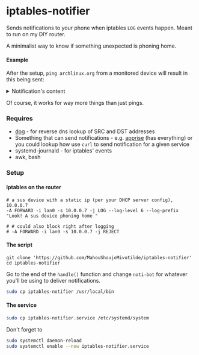 # iptables-notifier

Sends notifications to your phone when iptables `LOG` events happen. Meant to run on my DIY router.

A minimalist way to know if something unexpected is phoning home.

#### Example

After the setup, `ping archlinux.org` from a monitored device will result in this being sent:

<details><summary>Notification's content</summary>
<p>

```
Jul 29 19:25:22 router kernel: Look! A sus device phoning home
IN=lan0
OUT=wan0
MAC=xxxxxxxx device's mac xxxxxxxx
SRC=10.0.0.7 name: "wifi.test."
DST=95.217.163.246 name: "archlinux.org."
LEN=84
TOS=0x00
PREC=0x00
TTL=63
ID=0
DF
PROTO=ICMP
TYPE=8
CODE=0
ID=65386
SEQ=0
```

</p>
</details>

Of course, it works for way more things than just pings.

### Requires

* [dog](https://github.com/ogham/dog/) - for reverse dns lookup of SRC and DST addresses
* Something that can send notifications - e.g. [apprise](https://github.com/caronc/apprise) (has everything) or you could lookup how use `curl` to send notification for a given service
* systemd-journald - for iptables' events
* awk, bash

###  Setup

#### Iptables on the router

```
# a sus device with a static ip (per your DHCP server config), 10.0.0.7
-A FORWARD -i lan0 -s 10.0.0.7 -j LOG --log-level 6 --log-prefix "Look! A sus device phoning home "

# # could also block right after logging
# -A FORWARD -i lan0 -s 10.0.0.7 -j REJECT
```

#### The script

```
git clone 'https://github.com/MahouShoujoMivutilde/iptables-notifier'
cd iptables-notifier
```

Go to the end of the `handle()` function and change `noti-bot` for whatever you'll be using to deliver notifications.


```bash
sudo cp iptables-notifier /usr/local/bin
```

#### The service

```bash
sudo cp iptables-notifier.service /etc/systemd/system
```

Don't forget to

```bash
sudo systemctl daemon-reload
sudo systemctl enable --now iptables-notifier.service
```
